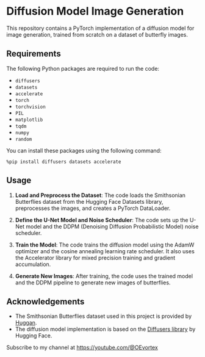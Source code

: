 # Diffusion Model Image Generation

This repository contains a PyTorch implementation of a diffusion model for image generation, trained from scratch on a dataset of butterfly images.

## Requirements

The following Python packages are required to run the code:

- `diffusers`
- `datasets`
- `accelerate`
- `torch`
- `torchvision`
- `PIL`
- `matplotlib`
- `tqdm`
- `numpy`
- `random`

You can install these packages using the following command:

```
%pip install diffusers datasets accelerate
```

## Usage

1. **Load and Preprocess the Dataset**: The code loads the Smithsonian Butterflies dataset from the Hugging Face Datasets library, preprocesses the images, and creates a PyTorch DataLoader.

2. **Define the U-Net Model and Noise Scheduler**: The code sets up the U-Net model and the DDPM (Denoising Diffusion Probabilistic Model) noise scheduler.

3. **Train the Model**: The code trains the diffusion model using the AdamW optimizer and the cosine annealing learning rate scheduler. It also uses the Accelerator library for mixed precision training and gradient accumulation.

4. **Generate New Images**: After training, the code uses the trained model and the DDPM pipeline to generate new images of butterflies.

## Acknowledgements

- The Smithsonian Butterflies dataset used in this project is provided by [Huggan](https://huggingface.co/datasets/huggan/smithsonian_butterflies_subset).
- The diffusion model implementation is based on the [Diffusers library](https://github.com/huggingface/diffusers) by Hugging Face.

Subscribe to my channel at https://youtube.com/@OEvortex
